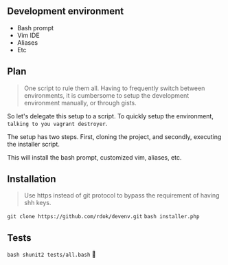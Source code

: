 ## Development environment
- Bash prompt
- Vim IDE                                                  
- Aliases
- Etc

## Plan
> One script to rule them all. Having to frequently switch between 
environments, it is cumbersome to setup the development environment manually, 
or through gists.                         

So let's delegate this setup to a script. To quickly setup the environment, 
`talking to you vagrant destroyer`.

The setup has two steps. First, cloning the project, and secondly, executing 
the installer script.                                       
                                                                
This will install the bash prompt, customized vim, aliases, etc.

## Installation
> Use https instead of git protocol to bypass the requirement of having shh 
keys.  

`git clone https://github.com/rdok/devenv.git`
`bash installer.php`

## Tests
`bash shunit2 tests/all.bash` 
